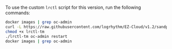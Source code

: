 To use the custom `lrctl` script for this version, run the following commands:

``` bash
docker images | grep oc-admin
curl -L https://raw.githubusercontent.com/logrhythm/EZ-Cloud/v1.2/sandpit/lrctl -o lrctl-tm
chmod +x lrctl-tm
./lrctl-tm oc-admin restart
docker images | grep oc-admin
```
